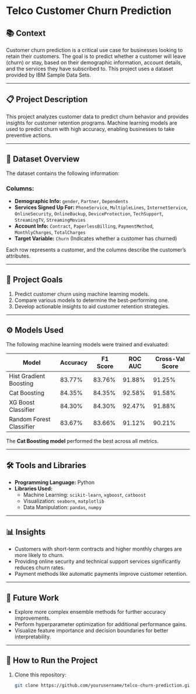 # Telco Customer Churn Prediction

## 📚 Context
Customer churn prediction is a critical use case for businesses looking to retain their customers. The goal is to predict whether a customer will leave (churn) or stay, based on their demographic information, account details, and the services they have subscribed to. This project uses a dataset provided by IBM Sample Data Sets.

---

## 📋 Project Description
This project analyzes customer data to predict churn behavior and provides insights for customer retention programs. Machine learning models are used to predict churn with high accuracy, enabling businesses to take preventive actions.

---

## 📂 Dataset Overview
The dataset contains the following information:

### Columns:
- **Demographic Info:** `gender`, `Partner`, `Dependents`
- **Services Signed Up For:** `PhoneService`, `MultipleLines`, `InternetService`, `OnlineSecurity`, `OnlineBackup`, `DeviceProtection`, `TechSupport`, `StreamingTV`, `StreamingMovies`
- **Account Info:** `Contract`, `PaperlessBilling`, `PaymentMethod`, `MonthlyCharges`, `TotalCharges`
- **Target Variable:** `Churn` (Indicates whether a customer has churned)

Each row represents a customer, and the columns describe the customer’s attributes.

---

## 🎯 Project Goals
1. Predict customer churn using machine learning models.
2. Compare various models to determine the best-performing one.
3. Develop actionable insights to aid customer retention strategies.

---

## ⚙️ Models Used
The following machine learning models were trained and evaluated:

| Model                     | Accuracy | F1 Score | ROC AUC | Cross-Val Score |
|---------------------------|----------|----------|---------|-----------------|
| Hist Gradient Boosting    | 83.77%   | 83.76%   | 91.88%  | 91.25%          |
| Cat Boosting              | 84.35%   | 84.35%   | 92.58%  | 91.58%          |
| XG Boost Classifier       | 84.30%   | 84.30%   | 92.47%  | 91.88%          |
| Random Forest Classifier  | 83.67%   | 83.66%   | 91.12%  | 90.21%          |

The **Cat Boosting model** performed the best across all metrics.

---

## 🛠️ Tools and Libraries
- **Programming Language:** Python
- **Libraries Used:** 
  - Machine Learning: `scikit-learn`, `xgboost`, `catboost`
  - Visualization: `seaborn`, `matplotlib`
  - Data Manipulation: `pandas`, `numpy`

---

## 📊 Insights
- Customers with short-term contracts and higher monthly charges are more likely to churn.
- Providing online security and technical support services significantly reduces churn rates.
- Payment methods like automatic payments improve customer retention.

---

## 📝 Future Work
- Explore more complex ensemble methods for further accuracy improvements.
- Perform hyperparameter optimization for additional performance gains.
- Visualize feature importance and decision boundaries for better interpretability.

---

## 🚀 How to Run the Project
1. Clone this repository:
   ```bash
   git clone https://github.com/yourusername/telco-churn-prediction.git
